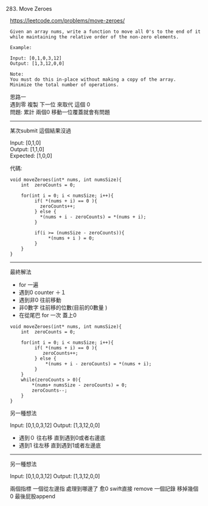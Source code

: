 
283. Move Zeroes

https://leetcode.com/problems/move-zeroes/

```
Given an array nums, write a function to move all 0's to the end of it while maintaining the relative order of the non-zero elements.

Example:

Input: [0,1,0,3,12]
Output: [1,3,12,0,0]

Note:
You must do this in-place without making a copy of the array.
Minimize the total number of operations.
```

思路一  
  遇到零  複製 下一位 來取代 這個 0  
  問題: 累計 兩個0 移動一位覆蓋就會有問題


---



某次submit  這個結果沒過

Input: [0,1,0]  
Output: [1,1,0]  
Expected: [1,0,0]

代碼:
``` 
void moveZeroes(int* nums, int numsSize){
    int  zeroCounts = 0;

    for(int i = 0; i < numsSize; i++){
         if( *(nums + i) == 0 ){
           zeroCounts++;
         } else {
           *(nums + i - zeroCounts) = *(nums + i);
         }

         if(i >= (numsSize - zeroCounts)){
              *(nums + i ) = 0;
         }
    }
}
```
---

最終解法
* for 一遍
* 遇到0 counter ＋１  
* 遇到非0 往前移動
* 非0數字 往前移的位數(目前的0數量 )
* 在從尾巴 for 一次 蓋上0
``` 
void moveZeroes(int* nums, int numsSize){
    int  zeroCounts = 0;

    for(int i = 0; i < numsSize; i++){
         if( *(nums + i) == 0 ){
            zeroCounts++;
         } else {
             *(nums + i - zeroCounts) = *(nums + i);
         }
    }
    while(zeroCounts > 0){
        *(nums+ numsSize - zeroCounts) = 0;
        zeroCounts--;
    }
}

```


另一種想法

Input: [0,1,0,3,12]
Output: [1,3,12,0,0]

* 遇到０ 往右移 直到遇到0或者右邊底
* 遇到1  往左移 直到遇到1或者左邊底

---
另一種想法

Input: [0,1,0,3,12]
Output: [1,3,12,0,0]

兩個指標
一個從左邊指 處理到哪邊了
愈0  swift直接 remove
一個記錄 移掉幾個0 最後屁股append

